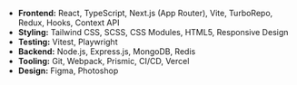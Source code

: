 - **Frontend:** React, TypeScript, Next.js (App Router), Vite, TurboRepo, Redux, Hooks, Context API
- **Styling:** Tailwind CSS, SCSS, CSS Modules, HTML5, Responsive Design
- **Testing:** Vitest, Playwright
- **Backend:** Node.js, Express.js, MongoDB, Redis
- **Tooling:** Git, Webpack, Prismic, CI/CD, Vercel
- **Design:** Figma, Photoshop

